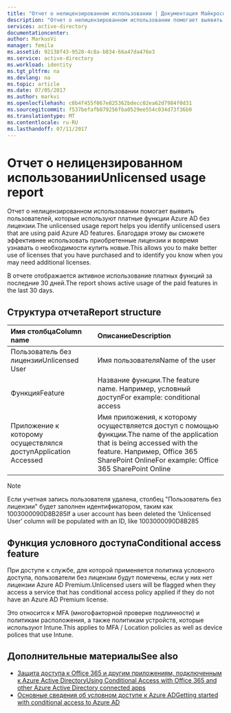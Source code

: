```yaml
---
title: "Отчет о нелицензированном использовании | Документация Майкрософт"
description: "Отчет о нелицензированном использовании помогает выявить пользователей, которые используют платные функции Azure AD без лицензии."
services: active-directory
documentationcenter: 
author: MarkusVi
manager: femila
ms.assetid: 92138f43-9528-4c8a-b834-66a47da476e3
ms.service: active-directory
ms.workload: identity
ms.tgt_pltfrm: na
ms.devlang: na
ms.topic: article
ms.date: 07/05/2017
ms.author: markvi
ms.openlocfilehash: c0b4f455f067e825362bdecc02ea62d7984f0d31
ms.sourcegitcommit: f537befafb079256fba0529ee554c034d73f36b0
ms.translationtype: MT
ms.contentlocale: ru-RU
ms.lasthandoff: 07/11/2017
---
```

# <a name="unlicensed-usage-report"></a><span data-ttu-id="c64d3-103">Отчет о нелицензированном использовании</span><span class="sxs-lookup"><span data-stu-id="c64d3-103">Unlicensed usage report</span></span>
<span data-ttu-id="c64d3-104">Отчет о нелицензированном использовании помогает выявить пользователей, которые используют платные функции Azure AD без лицензии.</span><span class="sxs-lookup"><span data-stu-id="c64d3-104">The unlicensed usage report helps you identify unlicensed users that are using paid Azure AD features.</span></span> <span data-ttu-id="c64d3-105">Благодаря этому вы сможете эффективнее использовать приобретенные лицензии и вовремя узнавать о необходимости купить новые.</span><span class="sxs-lookup"><span data-stu-id="c64d3-105">This allows you to make better use of licenses that you have purchased and to identify you know when you may need additional licenses.</span></span> 

<span data-ttu-id="c64d3-106">В отчете отображается активное использование платных функций за последние 30 дней.</span><span class="sxs-lookup"><span data-stu-id="c64d3-106">The report shows active usage of the paid features in the last 30 days.</span></span> 

## <a name="report-structure"></a><span data-ttu-id="c64d3-107">Структура отчета</span><span class="sxs-lookup"><span data-stu-id="c64d3-107">Report structure</span></span>
| <span data-ttu-id="c64d3-108">Имя столбца</span><span class="sxs-lookup"><span data-stu-id="c64d3-108">Column name</span></span> | <span data-ttu-id="c64d3-109">Описание</span><span class="sxs-lookup"><span data-stu-id="c64d3-109">Description</span></span> |
|:--- |:--- |
| <span data-ttu-id="c64d3-110">Пользователь без лицензии</span><span class="sxs-lookup"><span data-stu-id="c64d3-110">Unlicensed User</span></span> |<span data-ttu-id="c64d3-111">Имя пользователя</span><span class="sxs-lookup"><span data-stu-id="c64d3-111">Name of the user</span></span> |
| <span data-ttu-id="c64d3-112">Функция</span><span class="sxs-lookup"><span data-stu-id="c64d3-112">Feature</span></span> |<span data-ttu-id="c64d3-113">Название функции.</span><span class="sxs-lookup"><span data-stu-id="c64d3-113">The feature name.</span></span> <span data-ttu-id="c64d3-114">Например, условный доступ</span><span class="sxs-lookup"><span data-stu-id="c64d3-114">For example: conditional access</span></span> |
| <span data-ttu-id="c64d3-115">Приложение к которому осуществлялся доступ</span><span class="sxs-lookup"><span data-stu-id="c64d3-115">Application Accessed</span></span> |<span data-ttu-id="c64d3-116">Имя приложения, к которому осуществляется доступ с помощью функции.</span><span class="sxs-lookup"><span data-stu-id="c64d3-116">The name of the application that is being accessed with the feature.</span></span> <span data-ttu-id="c64d3-117">Например, Office 365 SharePoint Online</span><span class="sxs-lookup"><span data-stu-id="c64d3-117">For example: Office 365 SharePoint Online</span></span> |

> [!NOTE]
> <span data-ttu-id="c64d3-118">Если учетная запись пользователя удалена, столбец "Пользователь без лицензии" будет заполнен идентификатором, таким как 1003000090D8B285</span><span class="sxs-lookup"><span data-stu-id="c64d3-118">If a user account has been deleted the ‘Unlicensed User’ column will be populated with an ID, like 1003000090D8B285</span></span>
> 
> 

## <a name="conditional-access-feature"></a><span data-ttu-id="c64d3-119">Функция условного доступа</span><span class="sxs-lookup"><span data-stu-id="c64d3-119">Conditional access feature</span></span>
<span data-ttu-id="c64d3-120">При доступе к службе, для которой применяется политика условного доступа, пользователи без лицензии будут помечены, если у них нет лицензии Azure AD Premium.</span><span class="sxs-lookup"><span data-stu-id="c64d3-120">Unlicensed users will be flagged when they access a service that has conditional access policy applied if they do not have an Azure AD Premium license.</span></span> 

<span data-ttu-id="c64d3-121">Это относится к MFA (многофакторной проверке подлинности) и политикам расположения, а также политикам устройств, которые используют Intune.</span><span class="sxs-lookup"><span data-stu-id="c64d3-121">This applies to MFA / Location policies as well as device polices that use Intune.</span></span>

## <a name="see-also"></a><span data-ttu-id="c64d3-122">Дополнительные материалы</span><span class="sxs-lookup"><span data-stu-id="c64d3-122">See also</span></span>
* [<span data-ttu-id="c64d3-123">Защита доступа к Office 365 и другим приложениям, подключенным к Azure Active Directory</span><span class="sxs-lookup"><span data-stu-id="c64d3-123">Using Conditional Access with Office 365 and other Azure Active Directory connected apps</span></span>](active-directory-conditional-access.md)
* [<span data-ttu-id="c64d3-124">Основные сведения об условном доступе к Azure AD</span><span class="sxs-lookup"><span data-stu-id="c64d3-124">Getting started with conditional access to Azure AD</span></span>](active-directory-conditional-access-azuread-connected-apps.md) 

